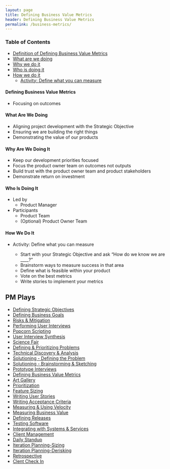 ```yaml
---
layout: page
title: Defining Business Value Metrics
header: Defining Business Value Metrics
permalink: /business-metrics/
---
```

<div class="row">
    <div class="col-md-3">
        <div class="toc">
            <h3>Table of Contents</h3>
                <ul>
                    <li>
                        <a href="#DBV-Definition">
                            Definition of Defining Business Value Metrics
                        </a>
                    </li>
                    <li>
                        <a href="#DBV-What">
                            What are we doing
                        </a>
                    </li>
                    <li>
                        <a href="#DBV-Why">
                            Why we do it
                        </a>
                    </li>
                    <li>
                        <a href="#DBV-Who">
                            Who is doing it
                        </a>
                    </li>
                    <li>
                        <a href="#DBV-How">
                            How we do it
                        </a>
                        <ul>
                            <li>
                                <a href="#DBV-Define">
                                    Activity: Define what you can measure
                                </a>
                            </li>
                        </ul>
                    </li>
                   </ul>
        </div>
    </div>
    <div class="col-md-6">
        <h4 class="DBV-Definition" id="DBV-Definition">
            Defining Business Value Metrics
        </h4>
		<uL>
			<li>Focusing on outcomes</li>
		</ul>
        <h4 class="DBV-What" id="DBV-What">
            What Are We Doing
        </h4>
	        <ul>
                <li>Aligning project development with the Strategic Objective</li>
                <li>Ensuring we are building the right things</li>
                <li>Demonstrating the value of our products</li>
	        </ul>
        <h4 class="DBV-Why" id="DBV-Why">
            Why Are We Doing It
        </h4>
            <ul>
                <li>Keep our development priorities focused</li>
                <li>Focus the product owner team on outcomes not outputs</li>
                <li>Build trust with the product owner team and product stakeholders</li>
                <li>Demonstrate return on investment</li>
	        </ul>
        <h4 class="DBV-Who" id="DBV-Who">
            Who Is Doing It
        </h4>
            <ul>
                <li>Led by
                    <ul>
                        <li>Product Manager</li>
                    </ul>
                </li>
                <li>Participants
    	            <ul>
        	            <li>Product Team</li>
        	            <li>(Optional) Product Owner Team</li>
    	            </ul>
                </li>
            </ul>    
        <h4 class="DBV-How" id="DBV-How">
            How We Do It
        </h4>
            <ul>
                <li class="DBV-Define" id="DBV-Define">Activity: Define what you can measure</li>
                    <ul>
                        <li>Start with your Strategic Objective and ask “How do we know we are ____?”</li>
                        <li>Brainstorm ways to measure success in that area</li>
                        <li>Define what is feasible within your product</li>
                        <li>Vote on the best metrics</li>
                        <li>Write stories to implement your metrics</li>
                    </ul>
                </li>
            </ul>
    </div>
    <div class="col-md-3">
        <div class="sideLinks">
            <h2>PM Plays</h2>
                <ul>
                    <li><a href="{{ site.baseurl }}/strategic-objectives">Defining Strategic Objectives</a></li>
                    <li><a href="{{ site.baseurl }}/business-goals">Defining Business Goals</a></li>
                    <li><a href="{{ site.baseurl }}/risks-mitigation">Risks &amp; Mitigation</a></li>
                    <li><a href="{{ site.baseurl }}/user-interviews">Performing User Interviews</a></li>
                    <li><a href="{{ site.baseurl }}/popcorn-scripting">Popcorn Scripting</a></li>
                    <li><a href="{{ site.baseurl }}/interview-synthesis">User Interview Synthesis</a></li>
                    <li><a href="{{ site.baseurl }}/science-fair">Science Fair</a></li>
                    <li><a href="{{ site.baseurl }}/defining-problems">Defining &amp; Prioritizing Problems</a></li>
                    <li><a href="{{ site.baseurl }}/technical-discovery">Technical Discovery &amp; Analysis</a></li>
                    <li><a href="{{ site.baseurl }}/solutioning-problem">Solutioning - Defining the Problem</a></li>
                    <li><a href="{{ site.baseurl }}/solutioning-sketching">Solutioning - Brainstorming &amp; Sketching</a></li>
                    <li><a href="{{ site.baseurl }}/prototype-interviews">Prototype Interviews</a></li>
                    <li><a href="{{ site.baseurl }}/business-metrics">Defining Business Value Metrics</a></li>
                    <li><a href="{{ site.baseurl }}/art-gallery">Art Gallery</a></li>
                    <li><a href="{{ site.baseurl }}/prioritization">Prioritization</a></li>
                    <li><a href="{{ site.baseurl }}/feature-sizing">Feature Sizing</a></li>
                    <li><a href="{{ site.baseurl }}/user-stories">Writing User Stories</a></li>
                    <li><a href="{{ site.baseurl }}/acceptance-criteria">Writing Acceptance Criteria</a></li>
                    <li><a href="{{ site.baseurl }}/measuring-velocity">Measuring &amp; Using Velocity</a></li>
                    <li><a href="{{ site.baseurl }}/measuring-value">Measuring Business Value</a></li>
                    <li><a href="{{ site.baseurl }}/defining-releases">Defining Releases</a></li>
                    <li><a href="{{ site.baseurl }}/testing-software">Testing Software</a></li>
                    <li><a href="{{ site.baseurl }}/system-services">Integrating with Systems &amp; Services</a></li>
                    <li><a href="{{ site.baseurl }}/client-management">Client Management</a></li>
                    <li><a href="{{ site.baseurl }}/daily-standup">Daily Standup</a></li>
                    <li><a href="{{ site.baseurl }}/sizing">Iteration Planning-Sizing</a></li>
                    <li><a href="{{ site.baseurl }}/derisking">Iteration Planning-Derisking</a></li>
                    <li><a href="{{ site.baseurl }}/retrospective">Retrospective</a></li>
                    <li><a href="{{ site.baseurl }}/check-in">Clent Check In</a></li>
                </ul>
          </div>
    </div>
</div>
